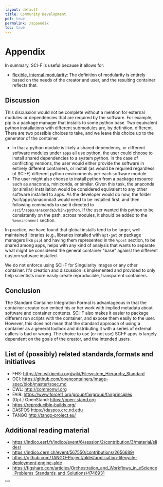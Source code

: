 ```yaml
---
layout: default
title: Community Development
pdf: true
permalink: /appendix
toc: true
---
```


# Appendix

In summary, SCI-F is useful because it allows for:

 - [flexible, internal modularity](/SCI-F/modularity.html): The definition of modularity is entirely based on the needs of the creator and user, and the resulting container reflects that.


## Discussion
This discussion would not be complete without a mention for external modules or dependencies that are required by the software. For example, pip is a package manager that installs to some python base. Two equivalent python installations with different submodules are, by definition, different. There are two possible choices to take, and we leave this choice up to the generator of the container.

 - In that a python module is likely a shared dependency, or different software modules under `apps` all use python, the user could choose to install shared dependencies to a system python. In the case of conflicting versions, the user would either provide the software in entirely different containers, or install (as would be required regardless of SCI-F) different python environments per each software module.
- The user might also choose to install python from a package resource such as anaconda, miniconda, or similar. Given this task, the anaconda (or similar) installation would be considered equivalent to any other software installed to apps. As the developer would do now, the folder /scif/apps/anaconda3 would need to be installed first, and then following commands to use it directed to `/scif/apps/anaconda3/bin/python`. If the user wanted this python to be consistently on the path, across modules, it should be added to the `%environment` section.

In practice, we have found that global installs tend to be larger, well maintained libraries (e.g., libraries installed with `apt-get` or package managers like `pip`) and having them represented in the `%post` section, to be shared among apps, helps with any kind of analysis that wants to separate what might be considered the general container "base" against the different custom software installed.

We do not enforce using SCI-F for Singularity images or any other container. It's creation and discussion is implemented and provided to only help scientists more easily create reproducible, transparent containers.


## Conclusion
The Standard Container Integration Format is advantageous in that the container creator can embed his or her work with implied metadata about software and container contents. SCI-F also makes it easier to package different run scripts with the container, and expose them easily to the user. However, this does not mean that the standard approach of using a container as a general toolbox and distributing it with a series of external callers is bad or wrong. The choice to use (or not use) SCI-F apps is largely dependent on the goals of the creator, and the intended users.


## List of (possibly) related standards,formats and initiatives

 - FHS: https://en.wikipedia.org/wiki/Filesystem_Hierarchy_Standard
 - OCI: https://github.com/opencontainers/image-spec/blob/master/spec.md
 - CWL: http://commonwl.org
 - FAIR: https://www.force11.org/group/fairgroup/fairprinciples
 - (Opt.) OpenStand: https://open-stand.org
 - https://reproducible-builds.org/ 
 - DASPOS https://daspos.crc.nd.edu
 - TANGO http://tango-project.eu/

## Additional reading material

 - https://indico.esrf.fr/indico/event/6/session/2/contribution/3/material/slides/
 - https://indico.cern.ch/event/567550/contributions/2656689/
 - https://github.com/TANGO-Project/alde#application-lifecycle-deployment-engine-alde
 - https://figshare.com/articles/Orchestration_and_Workflows_in_eScience_Problems_Standards_and_Solutions/4746931


<div>
    <a href="/SCI-F/community.html"><button class="previous-button btn btn-primary"><i class="fa fa-chevron-left"></i> </button></a>
</div><br>
